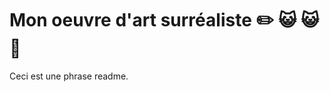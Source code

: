 # Mon oeuvre d'art surréaliste :pencil2: :smiley_cat: :smiley_cat: :koala:

Ceci est une phrase readme. 
